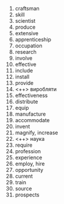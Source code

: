 1. craftsman
2. skill
3. scientist
4. produce
5. extensive
6. apprenticeship
7. occupation
8. research
9. involve
10. effective
11. include
12. install
13. provide
14. <++> виробляти
15. effectiveness
16. distribute
17. equip
18. manufacture
19. accommodate
20. invent
21. magnify, increase
22. <++> наука
23. require
24. profession
25. experience
26. employ, hire
27. opportunity
28. current
29. train
30. source
31. prospects
